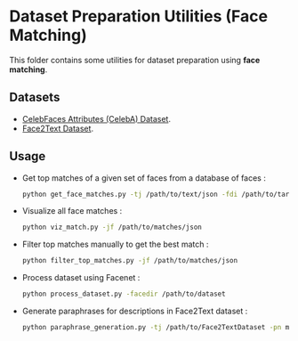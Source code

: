 # Dataset Preparation Utilities (Face Matching)

This folder contains some utilities for dataset preparation using __face matching__.

## Datasets

-   [CelebFaces Attributes (CelebA) Dataset](https://www.kaggle.com/jessicali9530/celeba-dataset).
-   [Face2Text Dataset](https://drive.google.com/file/d/1cwcYbl0dhXEzmdbee_K_H6jcndbsxT2o/view).

## Usage

-   Get top matches of a given set of faces from a database of faces :
    ```bash
    python get_face_matches.py -tj /path/to/text/json -fdi /path/to/target/faces/dir -fdb /path/to/face/database/dir -k similar_count
    ```

-   Visualize all face matches :
    ```bash
    python viz_match.py -jf /path/to/matches/json
    ```

-   Filter top matches manually to get the best match :
    ```bash
    python filter_top_matches.py -jf /path/to/matches/json
    ```

-   Process dataset using Facenet :
    ```bash
    python process_dataset.py -facedir /path/to/dataset
    ```

-   Generate paraphrases for descriptions in Face2Text dataset :
    ```bash
    python paraphrase_generation.py -tj /path/to/Face2TextDataset -pn max_number_of_paraphrases_to_be_generated
    ```
